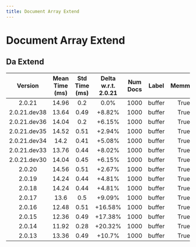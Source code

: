 ```yaml
---
title: Document Array Extend
---
```

# Document Array Extend

## Da Extend

| Version | Mean Time (ms) | Std Time (ms) | Delta w.r.t. 2.0.21 | Num Docs | Label | Memmap | Iterations |
| :---: | :---: | :---: | :---: | :---: | :---: | :---: | :---: |
| 2.0.21 | 14.96 | 0.2 | 0.0% | 1000 | buffer | True | 25 |
| 2.0.21.dev38 | 13.64 | 0.49 | +8.82% | 1000 | buffer | True | 25 |
| 2.0.21.dev36 | 14.04 | 0.2 | +6.15% | 1000 | buffer | True | 25 |
| 2.0.21.dev35 | 14.52 | 0.51 | +2.94% | 1000 | buffer | True | 25 |
| 2.0.21.dev34 | 14.2 | 0.41 | +5.08% | 1000 | buffer | True | 25 |
| 2.0.21.dev33 | 13.76 | 0.44 | +8.02% | 1000 | buffer | True | 25 |
| 2.0.21.dev30 | 14.04 | 0.45 | +6.15% | 1000 | buffer | True | 25 |
| 2.0.20 | 14.56 | 0.51 | +2.67% | 1000 | buffer | True | 25 |
| 2.0.19 | 14.24 | 0.44 | +4.81% | 1000 | buffer | True | 25 |
| 2.0.18 | 14.24 | 0.44 | +4.81% | 1000 | buffer | True | 25 |
| 2.0.17 | 13.6 | 0.5 | +9.09% | 1000 | buffer | True | 25 |
| 2.0.16 | 12.48 | 0.51 | +16.58% | 1000 | buffer | True | 25 |
| 2.0.15 | 12.36 | 0.49 | +17.38% | 1000 | buffer | True | 25 |
| 2.0.14 | 11.92 | 0.28 | +20.32% | 1000 | buffer | True | 25 |
| 2.0.13 | 13.36 | 0.49 | +10.7% | 1000 | buffer | True | 25 |
